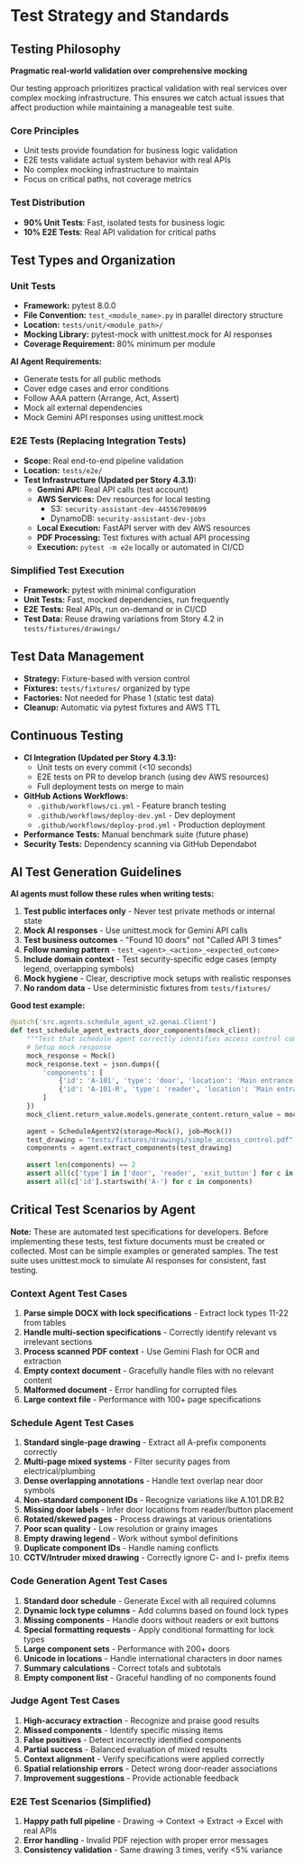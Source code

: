 # Test Strategy and Standards

## Testing Philosophy

**Pragmatic real-world validation over comprehensive mocking**

Our testing approach prioritizes practical validation with real services over complex mocking infrastructure. This ensures we catch actual issues that affect production while maintaining a manageable test suite.

### Core Principles
- Unit tests provide foundation for business logic validation
- E2E tests validate actual system behavior with real APIs
- No complex mocking infrastructure to maintain
- Focus on critical paths, not coverage metrics

### Test Distribution
- **90% Unit Tests**: Fast, isolated tests for business logic
- **10% E2E Tests**: Real API validation for critical paths

## Test Types and Organization

### Unit Tests

- **Framework:** pytest 8.0.0
- **File Convention:** `test_<module_name>.py` in parallel directory structure
- **Location:** `tests/unit/<module_path>/`
- **Mocking Library:** pytest-mock with unittest.mock for AI responses
- **Coverage Requirement:** 80% minimum per module

**AI Agent Requirements:**
- Generate tests for all public methods
- Cover edge cases and error conditions
- Follow AAA pattern (Arrange, Act, Assert)
- Mock all external dependencies
- Mock Gemini API responses using unittest.mock

### E2E Tests (Replacing Integration Tests)

- **Scope:** Real end-to-end pipeline validation
- **Location:** `tests/e2e/`
- **Test Infrastructure (Updated per Story 4.3.1):**
  - **Gemini API:** Real API calls (test account)
  - **AWS Services:** Dev resources for local testing
    - S3: `security-assistant-dev-445567098699`
    - DynamoDB: `security-assistant-dev-jobs`
  - **Local Execution:** FastAPI server with dev AWS resources
  - **PDF Processing:** Test fixtures with actual API processing
  - **Execution:** `pytest -m e2e` locally or automated in CI/CD

### Simplified Test Execution

- **Framework:** pytest with minimal configuration
- **Unit Tests:** Fast, mocked dependencies, run frequently
- **E2E Tests:** Real APIs, run on-demand or in CI/CD
- **Test Data:** Reuse drawing variations from Story 4.2 in `tests/fixtures/drawings/`

## Test Data Management

- **Strategy:** Fixture-based with version control
- **Fixtures:** `tests/fixtures/` organized by type
- **Factories:** Not needed for Phase 1 (static test data)
- **Cleanup:** Automatic via pytest fixtures and AWS TTL

## Continuous Testing

- **CI Integration (Updated per Story 4.3.1):** 
  - Unit tests on every commit (<10 seconds)
  - E2E tests on PR to develop branch (using dev AWS resources)
  - Full deployment tests on merge to main
- **GitHub Actions Workflows:**
  - `.github/workflows/ci.yml` - Feature branch testing
  - `.github/workflows/deploy-dev.yml` - Dev deployment
  - `.github/workflows/deploy-prod.yml` - Production deployment
- **Performance Tests:** Manual benchmark suite (future phase)
- **Security Tests:** Dependency scanning via GitHub Dependabot

## AI Test Generation Guidelines

**AI agents must follow these rules when writing tests:**

1. **Test public interfaces only** - Never test private methods or internal state
2. **Mock AI responses** - Use unittest.mock for Gemini API calls
3. **Test business outcomes** - "Found 10 doors" not "Called API 3 times"
4. **Follow naming pattern** - `test_<agent>_<action>_<expected_outcome>`
5. **Include domain context** - Test security-specific edge cases (empty legend, overlapping symbols)
6. **Mock hygiene** - Clear, descriptive mock setups with realistic responses
7. **No random data** - Use deterministic fixtures from `tests/fixtures/`

**Good test example:**
```python
@patch('src.agents.schedule_agent_v2.genai.Client')
def test_schedule_agent_extracts_door_components(mock_client):
    """Test that schedule agent correctly identifies access control components."""
    # Setup mock response
    mock_response = Mock()
    mock_response.text = json.dumps({
        'components': [
            {'id': 'A-101', 'type': 'door', 'location': 'Main entrance'},
            {'id': 'A-101-R', 'type': 'reader', 'location': 'Main entrance'}
        ]
    })
    mock_client.return_value.models.generate_content.return_value = mock_response
    
    agent = ScheduleAgentV2(storage=Mock(), job=Mock())
    test_drawing = "tests/fixtures/drawings/simple_access_control.pdf"
    components = agent.extract_components(test_drawing)
    
    assert len(components) == 2
    assert all(c['type'] in ['door', 'reader', 'exit_button'] for c in components)
    assert all(c['id'].startswith('A-') for c in components)
```

## Critical Test Scenarios by Agent

**Note:** These are automated test specifications for developers. Before implementing these tests, test fixture documents must be created or collected. Most can be simple examples or generated samples. The test suite uses unittest.mock to simulate AI responses for consistent, fast testing.

### Context Agent Test Cases
1. **Parse simple DOCX with lock specifications** - Extract lock types 11-22 from tables
2. **Handle multi-section specifications** - Correctly identify relevant vs irrelevant sections
3. **Process scanned PDF context** - Use Gemini Flash for OCR and extraction
4. **Empty context document** - Gracefully handle files with no relevant content
5. **Malformed document** - Error handling for corrupted files
6. **Large context file** - Performance with 100+ page specifications

### Schedule Agent Test Cases
1. **Standard single-page drawing** - Extract all A-prefix components correctly
2. **Multi-page mixed systems** - Filter security pages from electrical/plumbing
3. **Dense overlapping annotations** - Handle text overlap near door symbols
4. **Non-standard component IDs** - Recognize variations like A.101.DR.B2
5. **Missing door labels** - Infer door locations from reader/button placement
6. **Rotated/skewed pages** - Process drawings at various orientations
7. **Poor scan quality** - Low resolution or grainy images
8. **Empty drawing legend** - Work without symbol definitions
9. **Duplicate component IDs** - Handle naming conflicts
10. **CCTV/Intruder mixed drawing** - Correctly ignore C- and I- prefix items

### Code Generation Agent Test Cases
1. **Standard door schedule** - Generate Excel with all required columns
2. **Dynamic lock type columns** - Add columns based on found lock types
3. **Missing components** - Handle doors without readers or exit buttons
4. **Special formatting requests** - Apply conditional formatting for lock types
5. **Large component sets** - Performance with 200+ doors
6. **Unicode in locations** - Handle international characters in door names
7. **Summary calculations** - Correct totals and subtotals
8. **Empty component list** - Graceful handling of no components found

### Judge Agent Test Cases
1. **High-accuracy extraction** - Recognize and praise good results
2. **Missed components** - Identify specific missing items
3. **False positives** - Detect incorrectly identified components
4. **Partial success** - Balanced evaluation of mixed results
5. **Context alignment** - Verify specifications were applied correctly
6. **Spatial relationship errors** - Detect wrong door-reader associations
7. **Improvement suggestions** - Provide actionable feedback

### E2E Test Scenarios (Simplified)
1. **Happy path full pipeline** - Drawing → Context → Extract → Excel with real APIs
2. **Error handling** - Invalid PDF rejection with proper error messages
3. **Consistency validation** - Same drawing 3 times, verify <5% variance
